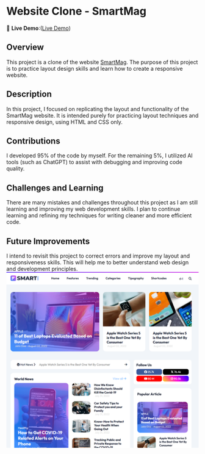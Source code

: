 
# Website Clone - SmartMag


🔗 **Live Demo**:([Live Demo](https://sm-phakhawat.vercel.app/))


## Overview
This project is a clone of the website [SmartMag](https://smartmag-pbt.blogspot.com/?m=1). The purpose of this project is to practice layout design skills and learn how to create a responsive website.

## Description
In this project, I focused on replicating the layout and functionality of the SmartMag website. It is intended purely for practicing layout techniques and responsive design, using HTML and CSS only.

## Contributions
I developed 95% of the code by myself. For the remaining 5%, I utilized AI tools (such as ChatGPT) to assist with debugging and improving code quality.

## Challenges and Learning
There are many mistakes and challenges throughout this project as I am still learning and improving my web development skills. I plan to continue learning and refining my techniques for writing cleaner and more efficient code.

## Future Improvements
I intend to revisit this project to correct errors and improve my layout and responsiveness skills. This will help me to better understand web design and development principles.
![Project Screenshot](/Smartmag/img-p/S.png)
